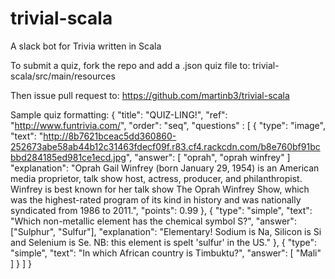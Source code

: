 # trivial-scala
A slack bot for Trivia written in Scala

To submit a quiz, fork the repo and add a .json quiz file to:
trivial-scala/src/main/resources

Then issue pull request to:
https://github.com/martinb3/trivial-scala

Sample quiz formatting:
{
  "title": "QUIZ-LING!",
  "ref": "http://www.funtrivia.com/",
  "order": "seq",
  "questions" : [
     {
      "type": "image",
      "text": "http://8b7621bceac5dd360860-252673abe58ab44b12c31463fdecf09f.r83.cf4.rackcdn.com/b8e760bf91bcbbd284185ed981ce1ecd.jpg",
      "answer": [ "oprah", "oprah winfrey" ]
      "explanation": "Oprah Gail Winfrey (born January 29, 1954) is an American media proprietor, talk show host, actress, producer, and philanthropist. Winfrey is best known for her talk show The Oprah Winfrey Show, which was the highest-rated program of its kind in history and was nationally syndicated from 1986 to 2011.",
      "points": 0.99
    },
    {
      "type": "simple",
      "text": "Which non-metallic element has the chemical symbol S?",
      "answer": ["Sulphur", "Sulfur"],
      "explanation": "Elementary! Sodium is Na, Silicon is Si and Selenium is Se. NB: this element is spelt 'sulfur' in the US."
    },
    {
      "type": "simple",
      "text": "In which African country is Timbuktu?",
      "answer": [ "Mali" ]
    }
  ]
}
